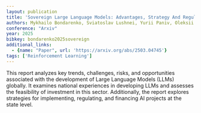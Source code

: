 ```yaml
---
layout: publication
title: 'Sovereign Large Language Models: Advantages, Strategy And Regulations'
authors: Mykhailo Bondarenko, Sviatoslav Lushnei, Yurii Paniv, Oleksii Molchanovsky, Mariana Romanyshyn, Yurii Filipchuk, Artur Kiulian
conference: "Arxiv"
year: 2025
bibkey: bondarenko2025sovereign
additional_links:
  - {name: "Paper", url: 'https://arxiv.org/abs/2503.04745'}
tags: ['Reinforcement Learning']
---
```

This report analyzes key trends, challenges, risks, and opportunities
associated with the development of Large Language Models (LLMs) globally. It
examines national experiences in developing LLMs and assesses the feasibility
of investment in this sector. Additionally, the report explores strategies for
implementing, regulating, and financing AI projects at the state level.
